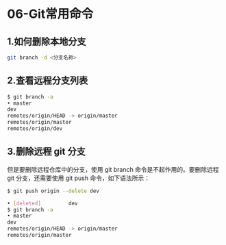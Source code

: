 # 06-Git常用命令

## 1.如何删除本地分支
```bash
git branch -d <分支名称>
```

## 2.查看远程分支列表
```bash
$ git branch -a
• master
dev
remotes/origin/HEAD -> origin/master
remotes/origin/master
remotes/origin/dev
```

## 3.删除远程 git 分支

但是要删除远程仓库中的分支，使用 git branch 命令是不起作用的。要删除远程 git 分支，还需要使用 git push 命令，如下语法所示：
```bash
$ git push origin --delete dev

• [deleted]         dev
$ git branch -a
• master
dev
remotes/origin/HEAD -> origin/master
remotes/origin/master
```
